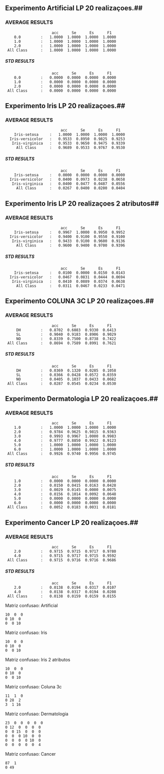 
##  Experimento Artificial LP 20 realizaçoes.##
### AVERAGE RESULTS ####
                     	 acc  	  Se  	  Es  	  F1  
        0.0         : 	1.0000	1.0000	1.0000	1.0000
        1.0         : 	1.0000	1.0000	1.0000	1.0000
        2.0         : 	1.0000	1.0000	1.0000	1.0000
     All Class      :	1.0000	1.0000	1.0000	1.0000

##### STD RESULTS ######
                     	 acc  	  Se  	  Es  	  F1  
        0.0         : 	0.0000	0.0000	0.0000	0.0000
        1.0         : 	0.0000	0.0000	0.0000	0.0000
        2.0         : 	0.0000	0.0000	0.0000	0.0000
     All Class      :	0.0000	0.0000	0.0000	0.0000



##  Experimento Iris LP 20 realizaçoes.##
### AVERAGE RESULTS ####
                             acc  	  Se  	  Es  	  F1  
        Iris-setosa     : 	1.0000	1.0000	1.0000	1.0000
      Iris-versicolor   : 	0.9533	0.8950	0.9825	0.9253
       Iris-virginica   : 	0.9533	0.9650	0.9475	0.9339
         All Class      :	0.9689	0.9533	0.9767	0.9530

##### STD RESULTS ######
                             acc  	  Se  	  Es  	  F1  
        Iris-setosa     : 	0.0000	0.0000	0.0000	0.0000
      Iris-versicolor   : 	0.0400	0.0973	0.0238	0.0658
       Iris-virginica   : 	0.0400	0.0477	0.0487	0.0556
         All Class      :	0.0267	0.0400	0.0200	0.0404



##  Experimento Iris LP 20 realizaçoes 2 atributos##
### AVERAGE RESULTS ####
                             acc  	  Se  	  Es  	  F1  
        Iris-setosa     : 	0.9967	1.0000	0.9950	0.9952
      Iris-versicolor   : 	0.9400	0.9100	0.9550	0.9100
       Iris-virginica   : 	0.9433	0.9100	0.9600	0.9136
         All Class      :	0.9600	0.9400	0.9700	0.9396

##### STD RESULTS ######
                             acc  	  Se  	  Es  	  F1  
        Iris-setosa     : 	0.0100	0.0000	0.0150	0.0143
      Iris-versicolor   : 	0.0467	0.0831	0.0444	0.0694
       Iris-virginica   : 	0.0410	0.0889	0.0374	0.0638
         All Class      :	0.0311	0.0467	0.0233	0.0471



##  Experimento COLUNA 3C LP 20 realizaçoes.##
### AVERAGE RESULTS ####
                     	 acc  	  Se  	  Es  	  F1  
         DH         : 	0.8702	0.6083	0.9330	0.6413
         SL         : 	0.9040	0.9183	0.8906	0.9029
         NO         : 	0.8339	0.7500	0.8738	0.7422
     All Class      :	0.8694	0.7589	0.8991	0.7621

##### STD RESULTS ######
                     	 acc  	  Se  	  Es  	  F1  
         DH         : 	0.0369	0.1320	0.0285	0.1058
         SL         : 	0.0366	0.0428	0.0572	0.0359
         NO         : 	0.0405	0.1037	0.0433	0.0682
     All Class      :	0.0287	0.0545	0.0234	0.0530



##  Experimento Dermatologia LP 20 realizaçoes.##
### AVERAGE RESULTS ####
                     	 acc  	  Se  	  Es  	  F1  
        1.0         : 	1.0000	1.0000	1.0000	1.0000
        2.0         : 	0.9784	0.9625	0.9815	0.9363
        3.0         : 	0.9993	0.9967	1.0000	0.9983
        4.0         : 	0.9777	0.8850	0.9922	0.9123
        5.0         : 	1.0000	1.0000	1.0000	1.0000
        6.0         : 	1.0000	1.0000	1.0000	1.0000
     All Class      :	0.9926	0.9740	0.9956	0.9745

##### STD RESULTS ######
                     	 acc  	  Se  	  Es  	  F1  
        1.0         : 	0.0000	0.0000	0.0000	0.0000
        2.0         : 	0.0150	0.0415	0.0163	0.0428
        3.0         : 	0.0029	0.0145	0.0000	0.0075
        4.0         : 	0.0156	0.1014	0.0092	0.0648
        5.0         : 	0.0000	0.0000	0.0000	0.0000
        6.0         : 	0.0000	0.0000	0.0000	0.0000
     All Class      :	0.0052	0.0183	0.0031	0.0181



##  Experimento Cancer LP 20 realizaçoes.##
### AVERAGE RESULTS ####
                     	 acc  	  Se  	  Es  	  F1  
        2.0         : 	0.9715	0.9715	0.9717	0.9780
        4.0         : 	0.9715	0.9717	0.9715	0.9592
     All Class      :	0.9715	0.9716	0.9716	0.9686

##### STD RESULTS ######
                     	 acc  	  Se  	  Es  	  F1  
        2.0         : 	0.0138	0.0194	0.0317	0.0107
        4.0         : 	0.0138	0.0317	0.0194	0.0208
     All Class      :	0.0138	0.0159	0.0159	0.0155




Matriz confusao: Artificial

    10  0  0 
    0 10  0 
    0  0 10  

Matriz confusao: Iris 

    10  0  0 
    0 10  0 
    0  0 10  

Matriz confusao: Iris 2 atributos 

    10  0  0 
    0 10  0 
    0  0 10  

Matriz confusao: Coluna 3c

    11  1  0 
    0 28  2 
    3  1 16  

Matriz confusao: Dermatologia 

    23  0  0  0  0  0 
    0 12  0  0  0  0 
    0  0 15  0  0  0 
    0  0  0 10  0  0 
    0  0  0  0 10  0 
    0  0  0  0  0  4  

Matriz confusao: Cancer 

    87  1 
    0 49  